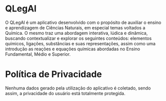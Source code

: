 # QLegAl
O QLegAl é um aplicativo desenvolvido com o propósito de auxiliar o ensino e aprendizagem de Ciências Naturais, em especial temas voltados a Química. O mesmo traz uma abordagem interativa, lúdica e dinâmica, buscando contextualizar e explorar os seguintes conteúdos: elementos químicos, ligações, substâncias e suas representações, assim como uma introdução as reações e equações químicas abordadas no Ensino Fundamental, Médio e Superior.

# Política de Privacidade
Nenhuma dados gerado pela utilização do aplicativo é coletado, sendo assim, a privacidade do usuário está totalmente protegida.
